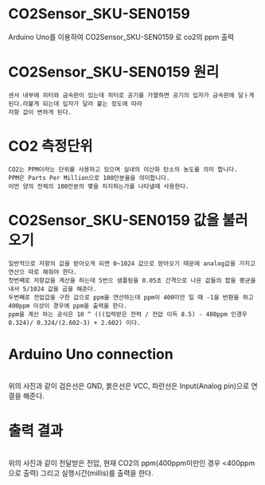 # CO2Sensor_SKU-SEN0159
Arduino Uno를 이용하여 CO2Sensor_SKU-SEN0159 로 co2의 ppm 출력

# CO2Sensor_SKU-SEN0159 원리
    
    센서 내부에 히터와 금속판이 있는데 히터로 공기를 가열하면 공기의 입자가 금속판에 달ㅏ게 된다.라붙게 되는데 입자가 달라 붙는 정도에 따라
    저항 값이 변하게 된다.

# CO2 측정단위
  
    CO2는 PPM이라는 단위를 사용하고 있으며 실내의 이산화 탄소의 농도를 의미 합니다.
    PPM은 Parts Per Million으로 100만분율을 의미합니다.
    어떤 양의 전체의 100만분의 몇을 차지하는가를 나타낼때 사용한다.
  
# CO2Sensor_SKU-SEN0159 값을 불러오기

    일반적으로 저항의 값을 받아오게 되면 0~1024 값으로 받아오기 때문에 analog값을 가지고 연산으 따로 해줘야 한다.
    첫번째로 저항값을 계산을 하는데 5번으 샘플링을 0.05초 간격으로 나온 값들의 합을 평균을 내서 5/1024 값을 곱을 해준다.
    두번째로 전압갑을 구한 값으로 ppm을 연산하는데 ppm이 400미만 일 때 -1을 반환을 하고 400ppm 이상이 경우에 ppm을 출력을 한다.
    ppm을 계산 하는 공식은 10 ^ (((입력받은 전력 / 전압 이득 8.5) - 400ppm 인경우 0.324)/ 0.324/(2.602-3) + 2.602) 이다.

# Arduino Uno connection

<br> 위의 사진과 같이 검은선은 GND, 붉은선은 VCC, 파란선은 Input(Analog pin)으로 연결을 해준다.  

# 출력 결과

<br> 위의 사진과 같이 전달받은 전압, 현재 CO2의 ppm(400ppm미만인 경우 <400ppm으로 출력) 그리고 실행시간(millis)를 출력을 한다.
